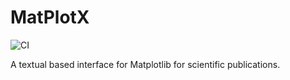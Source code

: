 # MatPlotX

![CI](https://github.com/priatax007/MatPlotX/actions/workflows/ci.yml/badge.svg)

A textual based interface for Matplotlib for scientific publications.
